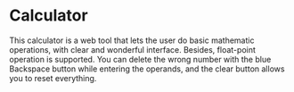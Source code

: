 # Calculator
This calculator is a web tool that lets the user do basic mathematic operations, with clear and wonderful interface. Besides, float-point operation is supported.
You can delete the wrong number with the blue Backspace button while entering the operands, and the clear button allows you to reset everything. 